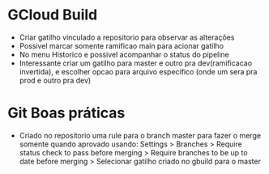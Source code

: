
# GCloud Build
- Criar gatilho vinculado a repositorio para observar as alterações
- Possivel marcar somente ramificao main para acionar gatilho
- No menu Historico e possivel acompanhar o status do pipeline
- Interessante criar um gatilho para master e outro pra dev(ramificacao invertida),
e escolher opcao para arquivo especifico (onde um sera pra prod e outro pra dev)

# Git Boas práticas
- Criado no repositorio uma rule para o branch master para fazer o merge
somente quando aprovado usando:
Settings > Branches > Require status check to pass before merging >
Require branches to be up to date before merging > Selecionar gatilho criado no gbuild
para o master